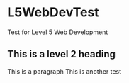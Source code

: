 # L5WebDevTest
Test for Level 5 Web Development
## This is a level 2 heading
This is a paragraph
This is another test
